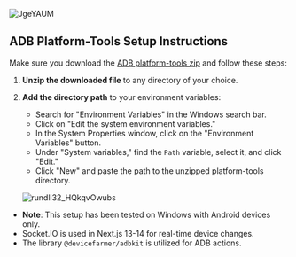 
![JgeYAUM](https://github.com/user-attachments/assets/20040450-da8b-46e7-9a51-fba8455586ec)

## ADB Platform-Tools Setup Instructions

Make sure you download the [ADB platform-tools zip](https://dl.google.com/android/repository/platform-tools-latest-windows.zip) and follow these steps:

1. **Unzip the downloaded file** to any directory of your choice.
2. **Add the directory path** to your environment variables:
   - Search for "Environment Variables" in the Windows search bar.
   - Click on "Edit the system environment variables."
   - In the System Properties window, click on the "Environment Variables" button.
   - Under "System variables," find the `Path` variable, select it, and click "Edit."
   - Click "New" and paste the path to the unzipped platform-tools directory.

   ![rundll32_HQkqvOwubs](https://github.com/user-attachments/assets/8d33987b-8c51-469a-8cbd-32b1799c2f0f)


* **Note**: This setup has been tested on Windows with Android devices only.
* Socket.IO is used in Next.js 13-14 for real-time device changes.
* The library `@devicefarmer/adbkit` is utilized for ADB actions.
